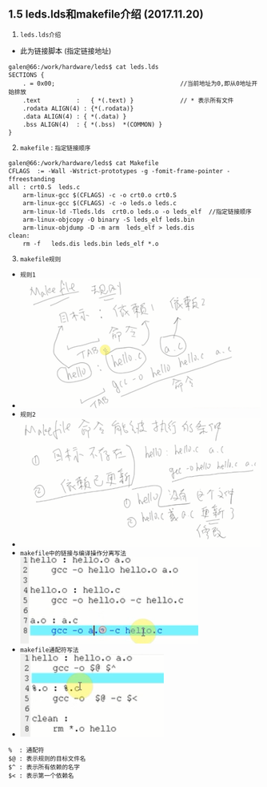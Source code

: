 ## 1.5 leds.lds和makefile介绍 (2017.11.20)
 1. `leds.lds介绍` 
* 此为链接脚本 (指定链接地址)
```
galen@66:/work/hardware/leds$ cat leds.lds 
SECTIONS {
	. = 0x00;                                   //当前地址为0,即从0地址开始排放
  	.text          :   { *(.text) }             // * 表示所有文件
	.rodata ALIGN(4) : {*(.rodata)} 
  	.data ALIGN(4) : { *(.data) }
  	.bss ALIGN(4)  : { *(.bss)  *(COMMON) }
}
```
2. `makefile` : `指定链接顺序`
```
galen@66:/work/hardware/leds$ cat Makefile 
CFLAGS 	:= -Wall -Wstrict-prototypes -g -fomit-frame-pointer -ffreestanding
all : crt0.S  leds.c
	arm-linux-gcc $(CFLAGS) -c -o crt0.o crt0.S
	arm-linux-gcc $(CFLAGS) -c -o leds.o leds.c
	arm-linux-ld -Tleds.lds  crt0.o leds.o -o leds_elf  //指定链接顺序
	arm-linux-objcopy -O binary -S leds_elf leds.bin
	arm-linux-objdump -D -m arm  leds_elf > leds.dis
clean:
	rm -f   leds.dis leds.bin leds_elf *.o
```
3. `makefile规则`
* `规则1`
* ![规则1](https://github.com/GalenDeng/Embedded-Linux/blob/master/1.%E5%B5%8C%E5%85%A5%E5%BC%8F%E7%BC%96%E7%A8%8B%E5%9F%BA%E7%A1%80%E7%9F%A5%E8%AF%86/1.5%20leds.lds%E5%92%8Cmakefile%E8%A7%84%E5%88%99%E4%BB%8B%E7%BB%8D/makefile%E8%A7%84%E5%88%99.PNG)
* `规则2`
* ![规则2](https://github.com/GalenDeng/Embedded-Linux/blob/master/1.%E5%B5%8C%E5%85%A5%E5%BC%8F%E7%BC%96%E7%A8%8B%E5%9F%BA%E7%A1%80%E7%9F%A5%E8%AF%86/1.5%20leds.lds%E5%92%8Cmakefile%E8%A7%84%E5%88%99%E4%BB%8B%E7%BB%8D/makefile%E8%A7%84%E5%88%992.PNG)
* `makefile中的链接与编译操作分离写法`
 ![makefile中的链接与编译操作分离写法](https://github.com/GalenDeng/Embedded-Linux/blob/master/1.%E5%B5%8C%E5%85%A5%E5%BC%8F%E7%BC%96%E7%A8%8B%E5%9F%BA%E7%A1%80%E7%9F%A5%E8%AF%86/1.5%20leds.lds%E5%92%8Cmakefile%E8%A7%84%E5%88%99%E4%BB%8B%E7%BB%8D/makefile%E4%B8%AD%E6%8A%8A%E9%93%BE%E6%8E%A5(link)%E5%92%8C%E7%BC%96%E8%AF%91(compile)%E5%88%86%E5%BC%80.PNG)
* `makefile通配符写法`
* ![makefile通配符写法](https://github.com/GalenDeng/Embedded-Linux/blob/master/1.%E5%B5%8C%E5%85%A5%E5%BC%8F%E7%BC%96%E7%A8%8B%E5%9F%BA%E7%A1%80%E7%9F%A5%E8%AF%86/1.5%20leds.lds%E5%92%8Cmakefile%E8%A7%84%E5%88%99%E4%BB%8B%E7%BB%8D/%E9%80%9A%E9%85%8D%E7%AC%A6%E5%86%99%E6%B3%95%E7%9A%84makefile.png)
```
%  : 通配符
$@ : 表示规则的目标文件名
$^ : 表示所有依赖的名字
$< : 表示第一个依赖名

```